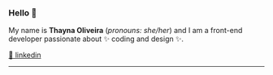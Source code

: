 ### Hello 👋

My name is **Thayna Oliveira** (*pronouns: she/her*) and I am a front-end developer passionate about ✨ coding and design ✨.
 
[🔗 linkedin](https://www.linkedin.com/in/oliveira-thayna/)

---
